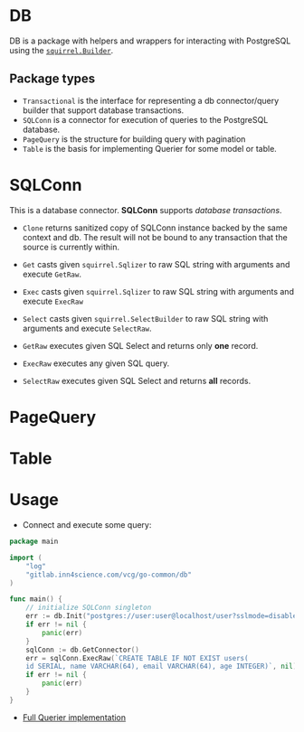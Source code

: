 # DB 

DB  is a package with helpers and wrappers for interacting with PostgreSQL using the [`squirrel.Builder`](https://github.com/Masterminds/squirrel).

## Package types

- `Transactional` is the interface for representing a db connector/query builder that support database transactions.
- `SQLConn` is a connector for execution of queries to the PostgreSQL database.
- `PageQuery` is the structure for building query with pagination
- `Table` is the basis for implementing Querier for some model or table.

# SQLConn

This is a database connector. **SQLConn** supports *database transactions*.

- `Clone` returns sanitized copy of SQLConn instance backed by the same context and db. The result will not be bound to any transaction that the source is currently within.
- `Get` casts given `squirrel.Sqlizer` to raw SQL string with arguments and execute `GetRaw`.
- `Exec` casts given `squirrel.Sqlizer`  to raw SQL string with arguments and execute `ExecRaw`
- `Select` casts given `squirrel.SelectBuilder` to raw SQL string with arguments and execute `SelectRaw`.

- `GetRaw` executes given SQL Select and returns only **one** record.
- `ExecRaw` executes any given SQL query.
- `SelectRaw` executes given SQL Select and returns **all** records.

# PageQuery

# Table

# Usage 

- Connect and execute some query:
``` go
package main

import (
    "log"
    "gitlab.inn4science.com/vcg/go-common/db"
)

func main() {
    // initialize SQLConn singleton
    err := db.Init("postgres://user:user@localhost/user?sslmode=disable", nil)
    if err != nil {
        panic(err)
    }
    sqlConn := db.GetConnector()
    err = sqlConn.ExecRaw(`CREATE TABLE IF NOT EXIST users(
    id SERIAL, name VARCHAR(64), email VARCHAR(64), age INTEGER)`, nil)
    if err != nil {
        panic(err)
    }
}
```

- [Full Querier implementation](../internal/examples/db.go)